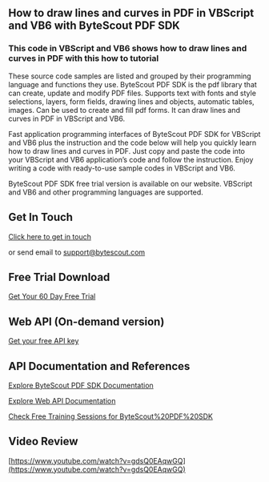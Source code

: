 ## How to draw lines and curves in PDF in VBScript and VB6 with ByteScout PDF SDK

### This code in VBScript and VB6 shows how to draw lines and curves in PDF with this how to tutorial

These source code samples are listed and grouped by their programming language and functions they use. ByteScout PDF SDK is the pdf library that can create, update and modify PDF files. Supports text with fonts and style selections, layers, form fields, drawing lines and objects, automatic tables, images. Can be used to create and fill pdf forms. It can draw lines and curves in PDF in VBScript and VB6.

Fast application programming interfaces of ByteScout PDF SDK for VBScript and VB6 plus the instruction and the code below will help you quickly learn how to draw lines and curves in PDF. Just copy and paste the code into your VBScript and VB6 application’s code and follow the instruction. Enjoy writing a code with ready-to-use sample codes in VBScript and VB6.

ByteScout PDF SDK free trial version is available on our website. VBScript and VB6 and other programming languages are supported.

## Get In Touch

[Click here to get in touch](https://bytescout.zendesk.com/hc/en-us/requests/new?subject=ByteScout%20PDF%20SDK%20Question)

or send email to [support@bytescout.com](mailto:support@bytescout.com?subject=ByteScout%20PDF%20SDK%20Question) 

## Free Trial Download

[Get Your 60 Day Free Trial](https://bytescout.com/download/web-installer?utm_source=github-readme)

## Web API (On-demand version)

[Get your free API key](https://pdf.co/documentation/api?utm_source=github-readme)

## API Documentation and References

[Explore ByteScout PDF SDK Documentation](https://bytescout.com/documentation/index.html?utm_source=github-readme)

[Explore Web API Documentation](https://pdf.co/documentation/api?utm_source=github-readme)

[Check Free Training Sessions for ByteScout%20PDF%20SDK](https://academy.bytescout.com/)

## Video Review

[https://www.youtube.com/watch?v=gdsQ0EAqwGQ](https://www.youtube.com/watch?v=gdsQ0EAqwGQ)
